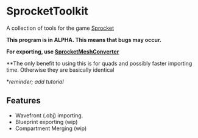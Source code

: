# SprocketToolkit
A collection of tools for the game [Sprocket](https://store.steampowered.com/app/1674170/Sprocket/)

**This program is in ALPHA. This means that bugs may occur.**

**For exporting, use [SprocketMeshConverter](https://github.com/ArgoreOfficial/SprocketMeshConverter)**

**The only benefit to using this is for quads and possibly faster importing time. Otherwise they are basically identical

**reminder; add tutorial*

## Features
- Wavefront (.obj) importing.
- Blueprint exporting (wip)
- Compartment Merging (wip)
